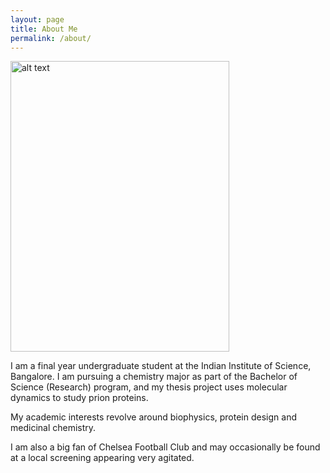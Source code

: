 ```yaml
---
layout: page
title: About Me
permalink: /about/
---
```


<div><p>
<img style="vertical-align: middle; padding-right: 20px; padding left: 20px;" src="https://raw.githubusercontent.com/preetham-v/website/master/images/portrait.jpg" alt="alt text" width="350" height="465">
</p>
  
<p> 
  
  
I am a final year undergraduate student at the Indian Institute of Science, Bangalore. I am pursuing a chemistry major as part of the Bachelor of Science (Research) program, and my thesis project uses molecular dynamics to study prion proteins. <br>

My academic interests revolve around biophysics, protein design and medicinal chemistry. <br>

I am also a big fan of Chelsea Football Club and may occasionally be found at a local screening appearing very agitated. <br>
</p>
</div>
